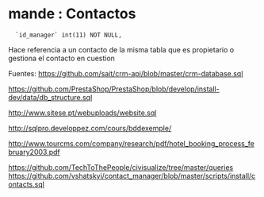 # mande  : Contactos

```
  `id_manager` int(11) NOT NULL,
```
Hace referencia a un contacto de la misma tabla que es propietario o gestiona el contacto en cuestion 



Fuentes:
https://github.com/sait/crm-api/blob/master/crm-database.sql

https://github.com/PrestaShop/PrestaShop/blob/develop/install-dev/data/db_structure.sql

http://www.sitese.pt/webuploads/website.sql

http://sqlpro.developpez.com/cours/bddexemple/

http://www.tourcms.com/company/research/pdf/hotel_booking_process_february2003.pdf


https://github.com/TechToThePeople/civisualize/tree/master/queries
https://github.com/vshatskyi/contact_manager/blob/master/scripts/install/contacts.sql

